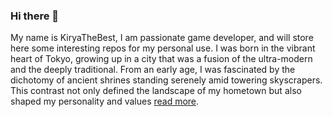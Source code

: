 ### Hi there 👋
My name is KiryaTheBest, I am passionate game developer, and will store here some interesting repos for my personal use. I was born in the vibrant heart of Tokyo, growing up in a city that was a fusion of the ultra-modern and the deeply traditional. From an early age, I was fascinated by the dichotomy of ancient shrines standing serenely amid towering skyscrapers. This contrast not only defined the landscape of my hometown but also shaped my personality and values [read more](https://kiryathebest.github.io/).

<!--
**kiryathebest/kiryathebest** is a ✨ _special_ ✨ repository because its `README.md` (this file) appears on your GitHub profile.

Here are some ideas to get you started:

- 🔭 I’m currently working on ...
- 🌱 I’m currently learning ...
- 👯 I’m looking to collaborate on ...
- 🤔 I’m looking for help with ...
- 💬 Ask me about ...
- 📫 How to reach me: ...
- 😄 Pronouns: ...
- ⚡ Fun fact: ...
-->
